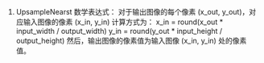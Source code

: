 1. UpsampleNearst
		数学表达式：
		对于输出图像的每个像素 (x_out, y_out)，对应输入图像的像素 (x_in, y_in) 计算方式为：
		x_in = round(x_out * input_width / output_width)
		y_in = round(y_out * input_height / output_height)
		然后，输出图像的像素值为输入图像 (x_in, y_in) 处的像素值。